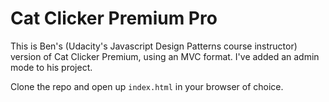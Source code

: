 # Cat Clicker Premium Pro

This is Ben's (Udacity's Javascript Design Patterns course instructor) version of Cat Clicker Premium, using an MVC format.  I've added an admin mode to his project.

Clone the repo and open up `index.html` in your browser of choice.

